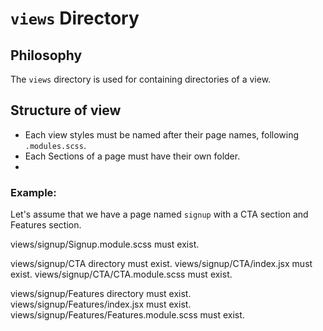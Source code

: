 # `views` Directory

## Philosophy

The `views` directory is used for containing directories of a view.

## Structure of view

- Each view styles must be named after their page names, following `.modules.scss`.
- Each Sections of a page must have their own folder.
- 

### Example:

Let's assume that we have a page named `signup` with a CTA section and Features section.

views/signup/Signup.module.scss must exist.

views/signup/CTA directory must exist.
views/signup/CTA/index.jsx must exist.
views/signup/CTA/CTA.module.scss must exist.

views/signup/Features directory must exist.
views/signup/Features/index.jsx must exist.
views/signup/Features/Features.module.scss must exist.